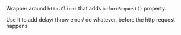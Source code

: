 Wrapper around `http.Client` that adds `beforeRequest()` property.

Use it to add delay/ throw error/ do whatever, before the http request happens.
